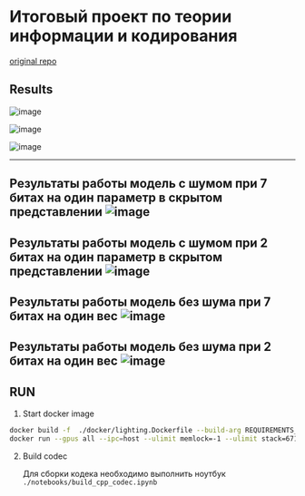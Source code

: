# Итоговый проект по теории информации и кодирования


[original repo](https://ctlab.itmo.ru/gitlab/eabelyaev/cnnimagecodec)

## Results

![image](https://github.com/user-attachments/assets/ead76ad0-ae41-4a4a-8a46-ba06c2979fab)

![image](https://github.com/user-attachments/assets/86d8c23f-5fac-4b47-a9b4-c892f00eb455)

![image](https://github.com/user-attachments/assets/564046fc-3632-4212-8ae4-03ece2493603)

---
Результаты работы модель с шумом при 7 битах на один параметр в скрытом представлении
![image](https://github.com/user-attachments/assets/8a9a377f-fb83-4246-935e-27f902b149cf)
---

Результаты работы модель с шумом при 2 битах на один параметр в скрытом представлении
![image](https://github.com/user-attachments/assets/b919155a-daed-44f9-a277-1785acf85366)
---

Результаты работы модель без шума при 7 битах на один вес
![image](https://github.com/user-attachments/assets/a6cc694c-1855-4d35-8662-b7b85e753695)
---

Результаты работы модель без шума при 2 битах на один вес
![image](https://github.com/user-attachments/assets/268fadfd-b842-4471-a3dd-de91894ad018)
---


## RUN
1. Start docker image
```bash
docker build -f  ./docker/lighting.Dockerfile --build-arg REQUIREMENTS_FILE=cu_12_2.txt . -t daniinxorchenabo/itmo_dl_labs-env:lighting-cu122-latest
docker run --gpus all --ipc=host --ulimit memlock=-1 --ulimit stack=67108864  -p 0.0.0.0:8888:8888 -p 0.0.0.0:6006:6006 --rm -it -v .:/workspace/NN    daniinxorchenabo/itmo_dl_labs-env:lighting-cu122-latest 
```

2. Build codec

   Для сборки кодека необходимо выполнить ноутбук `./notebooks/build_cpp_codec.ipynb`



